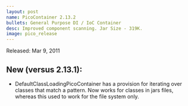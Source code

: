 ```yaml
---
layout: post
name: PicoContainer 2.13.2
bullets: General Purpose DI / IoC Container
desc: Improved component scanning. Jar Size - 319K.
image: pico_release
---
```

Released: Mar 9, 2011

## New (versus 2.13.1):

-   DefaultClassLoadingPicoContainer has a provision for iterating over classes that match a pattern. Now works for classes in jars files, whereas this used to work for the file system only.


